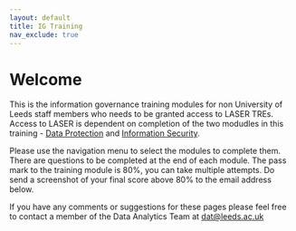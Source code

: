 ```yaml
---
layout: default
title: IG Training
nav_exclude: true
---
```


# Welcome 

This is the information governance training modules for non University of Leeds staff members who needs to be granted access to LASER TREs. Access to LASER is dependent on completion of the two modudles in this training - [Data Protection](https://lida-data-analytics-team.github.io/igtraining/docs/dataprotection.html) and [Information Security](https://lida-data-analytics-team.github.io/igtraining/docs/informationsecurity.html). 

Please use the navigation menu to select the modules to complete them. There are questions to be completed at the end of each module. The pass mark to the training module is 80%, you can take multiple attempts. Do send a screenshot of your final score above 80% to the email address below.

If you have any comments or suggestions for these pages please feel free to contact a member of the Data Analytics Team at [dat@leeds.ac.uk](mailto:dat@leeds.ac.uk)
